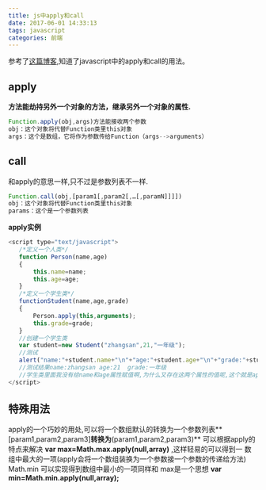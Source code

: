 ```yaml
---
title: js中apply和call
date: 2017-06-01 14:33:13
tags: javascript
categories: 前端
---
```

参考了[这篇博客](http://blog.csdn.net/myhahaxiao/article/details/6952321),知道了javascript中的apply和call的用法。
<!--more-->
## apply
**方法能劫持另外一个对象的方法，继承另外一个对象的属性.**
```javascript
Function.apply(obj,args)方法能接收两个参数
obj：这个对象将代替Function类里this对象
args：这个是数组，它将作为参数传给Function（args-->arguments）
```
## call
和apply的意思一样,只不过是参数列表不一样.
```javascript
Function.call(obj,[param1[,param2[,…[,paramN]]]])
obj：这个对象将代替Function类里this对象
params：这个是一个参数列表
```
**apply实例**
``` javascript
<script type="text/javascript">
   /*定义一个人类*/    
   function Person(name,age)     
   {     
       this.name=name;  
       this.age=age;  
   }  
   /*定义一个学生类*/  
   functionStudent(name,age,grade)  
   {  
       Person.apply(this,arguments);  
       this.grade=grade;  
   }  
   //创建一个学生类  
   var student=new Student("zhangsan",21,"一年级");  
   //测试  
   alert("name:"+student.name+"\n"+"age:"+student.age+"\n"+"grade:"+student.grade);  
   //测试结果name:zhangsan age:21  grade:一年级  
   //学生类里面我没有给name和age属性赋值啊,为什么又存在这两个属性的值呢,这个就是apply的神奇之处.  
</script>
```
## 特殊用法
apply的一个巧妙的用处,可以将一个数组默认的转换为一个参数列表**[param1,param2,param3]**转换为**(param1,param2,param3)**
可以根据apply的特点来解决 **var max=Math.max.apply(null,array)** ,这样轻易的可以得到一 数组中最大的一项(apply会将一个数组装换为一个参数接一个参数的传递给方法)
Math.min 可以实现得到数组中最小的一项同样和 max是一个思想 **var min=Math.min.apply(null,array);**